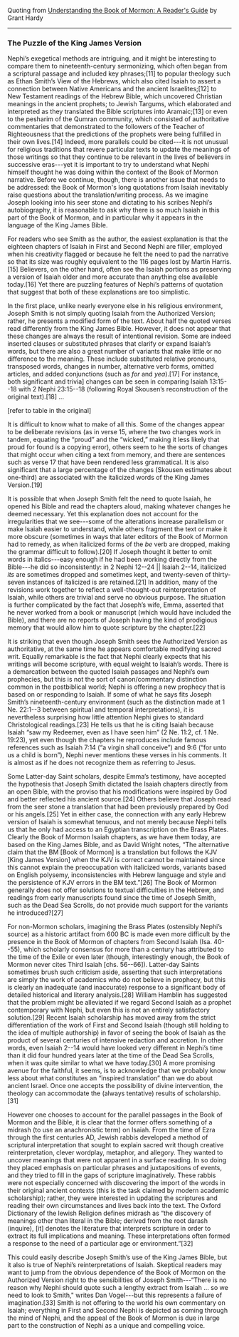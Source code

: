 
Quoting from [Understanding the Book of Mormon: A Reader's Guide](https://books.google.com/books?id=aXw7DwAAQBAJ&pg=PA69&lpg=PA69&dq=Grant+Hardy+%22simply+the+work+of+academics+who+do+not+believe+in+prophecy%22&source=bl&ots=RxqfVdU4bs&sig=yfeviy2oXA2jrr1cIMGBRnrA5-k&hl=en&sa=X&ved=0ahUKEwi3wJ6Z-LrbAhVQXq0KHTnuBf8Q6AEIKTAA#v=onepage&q=Grant%20Hardy%20%22simply%20the%20work%20of%20academics%20who%20do%20not%20believe%20in%20prophecy%22&f=false) by Grant Hardy

---

### The Puzzle of the King James Version

Nephi’s exegetical methods are intriguing, and it might be interesting to compare them to nineteenth-century sermonizing, which often began from a scriptural passage and included key phrases;[11] to popular theology such as Ethan Smith’s View of the Hebrews, which also cited Isaiah to assert a connection between Native Americans and the ancient Israelites;[12] to New Testament readings of the Hebrew Bible, which uncovered Christian meanings in the ancient prophets; to Jewish Targums, which elaborated and interpreted as they translated the Bible scriptures into Aramaic;[13] or even to the pesharim of the Qumran community, which consisted of authoritative commentaries that demonstrated to the followers of the Teacher of Righteousness that the predictions of the prophets were being fulfilled in their own lives.[14] Indeed, more parallels could be cited---it is not unusual for religious traditions that revere particular texts to update the meanings of those writings so that they continue to be relevant in the lives of believers in successive eras---yet it is important to try to understand what Nephi himself thought he was doing within the context of the Book of Mormon narrative. Before we continue, though, there is another issue that needs to be addressed: the Book of Mormon's long quotations from Isaiah inevitably raise questions about the translation/writing process. As we imagine Joseph looking into his seer stone and dictating to his scribes Nephi’s autobiography, it is reasonable to ask why there is so much Isaiah in this part of the Book of Mormon, and in particular why it appears in the language of the King James Bible.

For readers who see Smith as the author, the easiest explanation is that the eighteen chapters of Isaiah in First and Second Nephi are filler, employed when his creativity flagged or because he felt the need to pad the narrative so that its size was roughly equivalent to the 116 pages lost by Martin Harris.[15] Believers, on the other hand, often see the Isaiah portions as preserving a version of Isaiah older and more accurate than anything else available today.[16] Yet there are puzzling features of Nephi’s patterns of quotation that suggest that both of these explanations are too simplistic.

In the first place, unlike nearly everyone else in his religious environment, Joseph Smith is not simply quoting Isaiah from the Authorized Version; rather, he presents a modified form of the text. About half the quoted verses read differently from the King James Bible. However, it does not appear that these changes are always the result of intentional revision. Some are indeed inserted clauses or substituted phrases that clarify or expand Isaiah’s words, but there are also a great number of variants that make little or no difference to the meaning. These include substituted relative pronouns, transposed words, changes in number, alternative verb forms, omitted articles, and added conjunctions (such as _for_ and _yea_).[17] For instance, both significant and trivia] changes can be seen in comparing Isaiah 13:15--18 with 2 Nephi 23:15--18 (following Royal Skousen’s reconstruction of the original text).[18] ...

[refer to table in the original]

It is difficult to know what to make of all this. Some of the changes appear to be deliberate revisions (as in verse 15, where the two changes work in tandem, equating the “proud” and the “wicked,” making it less likely that proud for found is a copying error), others seem to he the sorts of changes that might occur when citing a text from memory, and there are sentences such as verse 17 that have been rendered less grammatical. It is also significant that a large percentage of the changes (Skousen estimates about one-third) are associated with the italicized words of the King James Version.[19]

It is possible that when Joseph Smith felt the need to quote Isaiah, he opened his Bible and read the chapters aloud, making whatever changes he deemed necessary. Yet this explanation does not account for the irregularities that we see---some of the alterations increase parallelism or make Isaiah easier to understand, while others fragment the text or make it more obscure (sometimes in ways that later editors of the Book of Mormon had to remedy, as when italicized forms of the _be_ verb are dropped, making the grammar difficult to follow).[20] If Joseph thought it better to omit words in italics---easy enough if he had been working directly from the Bible---he did so inconsistently: in 2 Nephi 12--24 || Isaiah 2--14, italicized _its_ are sometimes dropped and sometimes kept, and twenty-seven of thirty-seven instances of italicized is are retained.[21] In addition, many of the revisions work together to reflect a well-thought-out reinterpretation of Isaiah, while others are trivial and serve no obvious purpose. The situation is further complicated by the fact that Joseph’s wife, Emma, asserted that he never worked from a book or manuscript (which would have included the Bible), and there are no reports of Joseph having the kind of prodigious memory that would allow him to quote scripture by the chapter.[22]

It is striking that even though Joseph Smith sees the Authorized Version as authoritative, at the same time he appears comfortable modifying sacred writ.  Equally remarkable is the fact that Nephi clearly expects that his writings will become scripture, with equal weight to Isaiah’s words. There is a demarcation between the quoted Isaiah passages and Nephi’s own prophecies, but this is not the sort of canon/commentary distinction common in the postbiblical world; Nephi is offering a new prophecy that is based on or responding to Isaiah. If some of what he says fits Joseph Smith’s nineteenth-century environment (such as the distinction made at 1 Ne. 22:1--3 between spiritual and temporal interpretations), it is nevertheless surprising how little attention Nephi gives to standard Christological readings.[23] He tells us that he is citing Isaiah because Isaiah “saw my Redeemer, even as I have seen him” (2 Ne. 11:2, cf. 1 Ne. 19:23), yet even though the chapters he reproduces include famous references such as Isaiah 7:14 (“a virgin shall conceive”) and 9:6 (“for unto us a child is born”), Nephi never mentions these verses in his comments. It is almost as if he does not recognize them as referring to Jesus.

Some Latter-day Saint scholars, despite Emma’s testimony, have accepted the hypothesis that Joseph Smith dictated the Isaiah chapters directly from an open Bible, with the proviso that his modifications were inspired by God and better reflected his ancient source.[24] Others believe that Joseph read from the seer stone a translation that had been previously prepared by God or his angels.[25] Yet in either case, the connection with any early Hebrew version of Isaiah is somewhat tenuous, and not merely because Nephi tells us that he only had access to an Egyptian transcription on the Brass Plates. Clearly the Book of Mormon Isaiah chapters, as we have them today, are based on the King James Bible, and as David Wright notes, “The alternative claim that the BM [Book of Mormon] is a translation but follows the KJV [King James Version] when the KJV is correct cannot be maintained since this cannot explain the preoccupation with italicized words, variants based on English polysemy, inconsistencies with Hebrew language and style and the persistence of KJV errors in the BM text.”[26] The Book of Mormon generally does not offer solutions to textual difficulties in the Hebrew, and readings from early manuscripts found since the time of Joseph Smith, such as the Dead Sea Scrolls, do not provide much support for the variants he introduced?[27]

For non-Mormon scholars, imagining the Brass Plates (ostensibly Nephi’s source) as a historic artifact from 600 BC is made even more difficult by the presence in the Book of Mormon of chapters from Second Isaiah (Isa. 40--55), which scholarly consensus for more than a century has attributed to the time of the Exile or even later (though, interestingly enough, the Book of Mormon never cites Third Isaiah [chs. 56--66]). Latter-day Saints sometimes brush such criticism aside, asserting that such interpretations are simply the work of academics who do not believe in prophecy, but this is clearly an inadequate (and inaccurate) response to a significant body of detailed historical and literary analysis.[28] William Hamblin has suggested that the problem might be alleviated if we regard Second Isaiah as a prophet contemporary with Nephi, but even this is not an entirely satisfactory solution.[29] Recent Isaiah scholarship has moved away from the strict differentiation of the work of First and Second Isaiah (though still holding to the idea of multiple authorship) in favor of seeing the book of Isaiah as the product of several centuries of intensive redaction
and accretion. In other words, even Isaiah 2--14 would have looked very different in Nephi’s time than it did four hundred years later at the time of the Dead Sea Scrolls, when it was quite similar to what we have today.[30] A more promising avenue for the faithful, it seems, is to acknowledge that we probably know less about what constitutes an “inspired translation” than we do about ancient Israel. Once one accepts the possibility of divine intervention, the theology can accommodate the (always tentative) results of scholarship.[31]

However one chooses to account for the parallel passages in the Book of Mormon and the Bible, it is clear that the former offers something of a midrash (to use an anachronistic term) on Isaiah. From the time of Ezra through the first centuries AD, Jewish rabbis developed a method of scriptural interpretation that sought to explain sacred writ though creative reinterpretation, clever wordplay, metaphor, and allegory. They wanted to uncover meanings that were not apparent in a surface reading. In so doing they placed emphasis on particular phrases and juxtapositions of events, and they tried to fill in the gaps of scripture imaginatively. These rabbis were not especially concerned with discovering the import of the words in their original ancient contexts (this is the task claimed by modern academic scholarship); rather, they were interested in updating the scriptures and reading their own circumstances and lives back into the text. The Oxford Dictionary of the lewish Religion defines midrash as “the discovery of meanings other than literal in the Bible; derived from the root darash (inquire), [it] denotes the literature that interprets scripture in order to extract its full implications and meaning. These interpretations often formed a response to the need of a particular age or environment.”[32]

This could easily describe Joseph Smith’s use of the King James Bible, but it also is true of Nephi’s reinterpretations of Isaiah. Skeptical readers may want to jump from the obvious dependence of the Book of Mormon on the Authorized Version right to the sensibilities of Joseph Smith---“There is no reason why Nephi should quote such a lengthy extract from Isaiah ... so we need to look to Smith," writes Dan Vogel---but this represents a failure of imagination.[33] Smith is not offering to the world his own commentary on Isaiah; everything in First and Second Nephi is depicted as coming through the mind of Nephi, and the appeal of the Book of Mormon is due in large part to the construction of Nephi as a unique and compelling voice.
